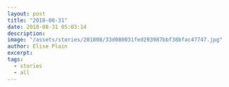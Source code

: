 ```yaml
---
layout: post
title: "2018-08-31"
date: 2018-08-31 05:03:14
description: 
image: "/assets/stories/201808/33d080031fed293987bbf38bfac47747.jpg"
author: Elise Plain
excerpt: 
tags: 
  - stories
  - all
---
```



<p></p>
